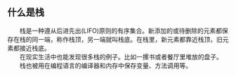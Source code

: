 ## 什么是栈
&emsp;&emsp;栈是一种遵从后进先出(LIFO)原则的有序集合。新添加的或待删除的元素都保存在栈的同一端，称作栈顶，另一端就叫栈底。在栈里，新元素都靠近栈顶，旧元素都接近栈底。  
&emsp;&emsp;在现实生活中也能发现很多栈的例子。比如一摞书或者餐厅里堆放的盘子。  
&emsp;&emsp;栈也被用在编程语言的编译器和内存中保存变量、方法调用等。